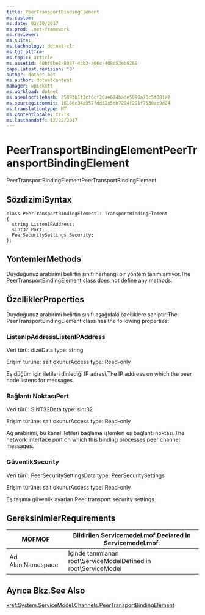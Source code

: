 ```yaml
---
title: PeerTransportBindingElement
ms.custom: 
ms.date: 03/30/2017
ms.prod: .net-framework
ms.reviewer: 
ms.suite: 
ms.technology: dotnet-clr
ms.tgt_pltfrm: 
ms.topic: article
ms.assetid: 40bf6be2-8087-4cb3-a66c-408d53eb9269
caps.latest.revision: "8"
author: dotnet-bot
ms.author: dotnetcontent
manager: wpickett
ms.workload: dotnet
ms.openlocfilehash: 25893b1f3cf6cf20ae674bade5090a70c5f381a2
ms.sourcegitcommit: 16186c34a957fdd52e5db7294f291f7530ac9d24
ms.translationtype: MT
ms.contentlocale: tr-TR
ms.lasthandoff: 12/22/2017
---
```

# <a name="peertransportbindingelement"></a><span data-ttu-id="9a744-102">PeerTransportBindingElement</span><span class="sxs-lookup"><span data-stu-id="9a744-102">PeerTransportBindingElement</span></span>
<span data-ttu-id="9a744-103">PeerTransportBindingElement</span><span class="sxs-lookup"><span data-stu-id="9a744-103">PeerTransportBindingElement</span></span>  
  
## <a name="syntax"></a><span data-ttu-id="9a744-104">Sözdizimi</span><span class="sxs-lookup"><span data-stu-id="9a744-104">Syntax</span></span>  
  
```  
class PeerTransportBindingElement : TransportBindingElement  
{  
  string ListenIPAddress;  
  sint32 Port;  
  PeerSecuritySettings Security;  
};  
```  
  
## <a name="methods"></a><span data-ttu-id="9a744-105">Yöntemler</span><span class="sxs-lookup"><span data-stu-id="9a744-105">Methods</span></span>  
 <span data-ttu-id="9a744-106">Duyduğunuz arabirimi belirtin sınıfı herhangi bir yöntem tanımlamıyor.</span><span class="sxs-lookup"><span data-stu-id="9a744-106">The PeerTransportBindingElement class does not define any methods.</span></span>  
  
## <a name="properties"></a><span data-ttu-id="9a744-107">Özellikler</span><span class="sxs-lookup"><span data-stu-id="9a744-107">Properties</span></span>  
 <span data-ttu-id="9a744-108">Duyduğunuz arabirimi belirtin sınıfı aşağıdaki özelliklere sahiptir:</span><span class="sxs-lookup"><span data-stu-id="9a744-108">The PeerTransportBindingElement class has the following properties:</span></span>  
  
### <a name="listenipaddress"></a><span data-ttu-id="9a744-109">ListenIpAddress</span><span class="sxs-lookup"><span data-stu-id="9a744-109">ListenIPAddress</span></span>  
 <span data-ttu-id="9a744-110">Veri türü: dize</span><span class="sxs-lookup"><span data-stu-id="9a744-110">Data type: string</span></span>  
  
 <span data-ttu-id="9a744-111">Erişim türüne: salt okunur</span><span class="sxs-lookup"><span data-stu-id="9a744-111">Access type: Read-only</span></span>  
  
 <span data-ttu-id="9a744-112">Eş düğüm için iletileri dinlediği IP adresi.</span><span class="sxs-lookup"><span data-stu-id="9a744-112">The IP address on which the peer node listens for messages.</span></span>  
  
### <a name="port"></a><span data-ttu-id="9a744-113">Bağlantı Noktası</span><span class="sxs-lookup"><span data-stu-id="9a744-113">Port</span></span>  
 <span data-ttu-id="9a744-114">Veri türü: SINT32</span><span class="sxs-lookup"><span data-stu-id="9a744-114">Data type: sint32</span></span>  
  
 <span data-ttu-id="9a744-115">Erişim türüne: salt okunur</span><span class="sxs-lookup"><span data-stu-id="9a744-115">Access type: Read-only</span></span>  
  
 <span data-ttu-id="9a744-116">Ağ arabirimi, bu kanal iletileri bağlama işlemleri eş bağlantı noktası.</span><span class="sxs-lookup"><span data-stu-id="9a744-116">The network interface port on which this binding processes peer channel messages.</span></span>  
  
### <a name="security"></a><span data-ttu-id="9a744-117">Güvenlik</span><span class="sxs-lookup"><span data-stu-id="9a744-117">Security</span></span>  
 <span data-ttu-id="9a744-118">Veri türü: PeerSecuritySettings</span><span class="sxs-lookup"><span data-stu-id="9a744-118">Data type: PeerSecuritySettings</span></span>  
  
 <span data-ttu-id="9a744-119">Erişim türüne: salt okunur</span><span class="sxs-lookup"><span data-stu-id="9a744-119">Access type: Read-only</span></span>  
  
 <span data-ttu-id="9a744-120">Eş taşıma güvenlik ayarları.</span><span class="sxs-lookup"><span data-stu-id="9a744-120">Peer transport security settings.</span></span>  
  
## <a name="requirements"></a><span data-ttu-id="9a744-121">Gereksinimler</span><span class="sxs-lookup"><span data-stu-id="9a744-121">Requirements</span></span>  
  
|<span data-ttu-id="9a744-122">MOF</span><span class="sxs-lookup"><span data-stu-id="9a744-122">MOF</span></span>|<span data-ttu-id="9a744-123">Bildirilen Servicemodel.mof.</span><span class="sxs-lookup"><span data-stu-id="9a744-123">Declared in Servicemodel.mof.</span></span>|  
|---------|-----------------------------------|  
|<span data-ttu-id="9a744-124">Ad Alanı</span><span class="sxs-lookup"><span data-stu-id="9a744-124">Namespace</span></span>|<span data-ttu-id="9a744-125">İçinde tanımlanan root\ServiceModel</span><span class="sxs-lookup"><span data-stu-id="9a744-125">Defined in root\ServiceModel</span></span>|  
  
## <a name="see-also"></a><span data-ttu-id="9a744-126">Ayrıca Bkz.</span><span class="sxs-lookup"><span data-stu-id="9a744-126">See Also</span></span>  
 <xref:System.ServiceModel.Channels.PeerTransportBindingElement>
